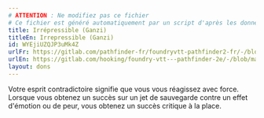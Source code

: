 ```yaml
---
# ATTENTION : Ne modifiez pas ce fichier
# Ce fichier est généré automatiquement par un script d'après les données du module Foundry VTT officiel et de sa traduction
title: Irrépressible (Ganzi)
titleEn: Irrepressible (Ganzi)
id: WYEjiUZQJP3uMk4Z
urlFr: https://gitlab.com/pathfinder-fr/foundryvtt-pathfinder2-fr/-/blob/master/data/feats/WYEjiUZQJP3uMk4Z.htm
urlEn: https://gitlab.com/hooking/foundry-vtt---pathfinder-2e/-/blob/master/packs/data/feats.db/irrepressible-ganzi.json
layout: dons
---
```

Votre esprit contradictoire signifie que vous vous réagissez avec force. Lorsque vous obtenez un succès sur un jet de sauvegarde contre un effet d'émotion ou de peur, vous obtenez un succès critique à la place.
